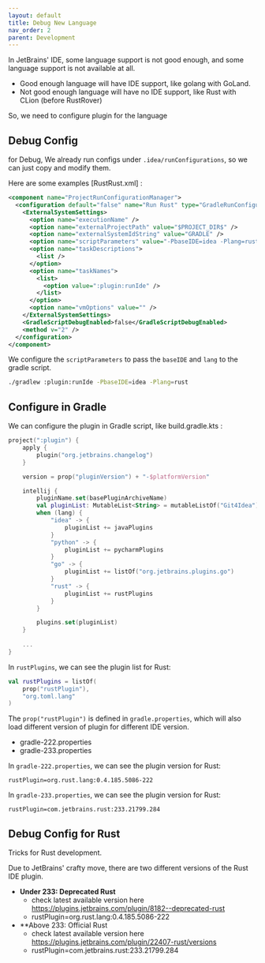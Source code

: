 ```yaml
---
layout: default
title: Debug New Language
nav_order: 2
parent: Development
---
```


In JetBrains' IDE, some language support is not good enough, and some language support is not available at all.

- Good enough language will have IDE support, like golang with GoLand.
- Not good enough language will have no IDE support, like Rust with CLion (before RustRover)

So, we need to configure plugin for the language

## Debug Config

for Debug, We already run configs under `.idea/runConfigurations`, so we can just copy and modify them.

Here are some examples [RustRust.xml] :

```xml
<component name="ProjectRunConfigurationManager">
  <configuration default="false" name="Run Rust" type="GradleRunConfiguration" factoryName="Gradle">
    <ExternalSystemSettings>
      <option name="executionName" />
      <option name="externalProjectPath" value="$PROJECT_DIR$" />
      <option name="externalSystemIdString" value="GRADLE" />
      <option name="scriptParameters" value="-PbaseIDE=idea -Plang=rust" />
      <option name="taskDescriptions">
        <list />
      </option>
      <option name="taskNames">
        <list>
          <option value=":plugin:runIde" />
        </list>
      </option>
      <option name="vmOptions" value="" />
    </ExternalSystemSettings>
    <GradleScriptDebugEnabled>false</GradleScriptDebugEnabled>
    <method v="2" />
  </configuration>
</component>
```

We configure the `scriptParameters` to pass the `baseIDE` and `lang` to the gradle script.

```bash
./gradlew :plugin:runIde -PbaseIDE=idea -Plang=rust
```

## Configure in Gradle

We can configure the plugin in Gradle script, like build.gradle.kts :

```kotlin
project(":plugin") {
    apply {
        plugin("org.jetbrains.changelog")
    }

    version = prop("pluginVersion") + "-$platformVersion"

    intellij {
        pluginName.set(basePluginArchiveName)
        val pluginList: MutableList<String> = mutableListOf("Git4Idea")
        when (lang) {
            "idea" -> {
                pluginList += javaPlugins
            }
            "python" -> {
                pluginList += pycharmPlugins
            }
            "go" -> {
                pluginList += listOf("org.jetbrains.plugins.go")
            }
            "rust" -> {
                pluginList += rustPlugins
            }
        }

        plugins.set(pluginList)
    }
  
    ...
}
```

In `rustPlugins`, we can see the plugin list for Rust:

```kotlin
val rustPlugins = listOf(
    prop("rustPlugin"),
    "org.toml.lang"
)
```

The `prop("rustPlugin")` is defined in `gradle.properties`, which will also load different version of plugin for different IDE version.

- gradle-222.properties
- gradle-233.properties

In `gradle-222.properties`, we can see the plugin version for Rust:

```properties
rustPlugin=org.rust.lang:0.4.185.5086-222
```

In `gradle-233.properties`, we can see the plugin version for Rust:

```properties
rustPlugin=com.jetbrains.rust:233.21799.284
```


## Debug Config for Rust

Tricks for Rust development.

Due to JetBrains' crafty move, there are two different versions of the Rust IDE plugin.

- **Under 233: Deprecated Rust**
  - check latest available version here https://plugins.jetbrains.com/plugin/8182--deprecated-rust
  - rustPlugin=org.rust.lang:0.4.185.5086-222
- **Above 233: Official Rust
  - check latest available version here https://plugins.jetbrains.com/plugin/22407-rust/versions
  - rustPlugin=com.jetbrains.rust:233.21799.284
